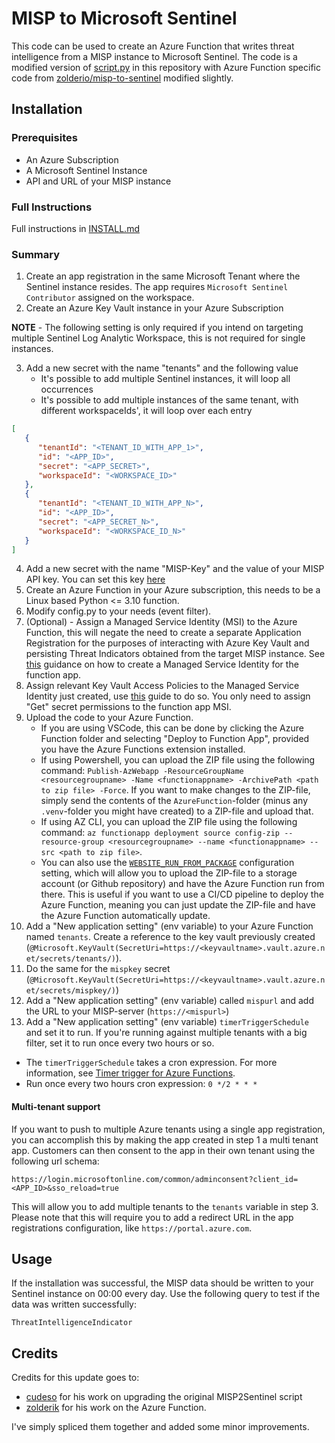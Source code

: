 # MISP to Microsoft Sentinel

This code can be used to create an Azure Function that writes threat intelligence from a MISP instance to Microsoft Sentinel. The code is a modified version of [script.py](https://github.com/cudeso/misp2sentinel/blob/main/script.py) in this repository with Azure Function specific code from [zolderio/misp-to-sentinel](https://github.com/zolderio/misp-to-sentinel) modified slightly.


## Installation

### Prerequisites
- An Azure Subscription 
- A Microsoft Sentinel Instance
- API and URL of your MISP instance

### Full Instructions

Full instructions in [INSTALL.md](../docs/INSTALL.MD)

### Summary

1. Create an app registration in the same Microsoft Tenant where the Sentinel instance resides. The app requires ```Microsoft Sentinel Contributor``` assigned on the workspace.
2. Create an Azure Key Vault instance in your Azure Subscription

**NOTE** - The following setting is only required if you intend on targeting multiple Sentinel Log Analytic Workspace, this is not required for single instances.

3. Add a new secret with the name "tenants" and the following value 
   * It's possible to add multiple Sentinel instances, it will loop all occurrences
   * It's possible to add multiple instances of the same tenant, with different workspaceIds', it will loop over each entry
```json
[
   { 
      "tenantId": "<TENANT_ID_WITH_APP_1>",
      "id": "<APP_ID>",
      "secret": "<APP_SECRET>",
      "workspaceId": "<WORKSPACE_ID>"
   },
   {
      "tenantId": "<TENANT_ID_WITH_APP_N>",
      "id": "<APP_ID>",
      "secret": "<APP_SECRET_N>",
      "workspaceId": "<WORKSPACE_ID_N>"
   }
]
```
4. Add a new secret with the name "MISP-Key" and the value of your MISP API key. You can set this key [here](https://<your-misp-url>/auth_keys/)
5. Create an Azure Function in your Azure subscription, this needs to be a Linux based Python <= 3.10 function.
6. Modify config.py to your needs (event filter). 
7. (Optional) - Assign a Managed Service Identity (MSI) to the Azure Function, this will negate the need to create a separate Application Registration for the purposes of interacting with Azure Key Vault and persisting Threat Indicators obtained from the target MISP instance. See [this](https://learn.microsoft.com/en-us/azure/app-service/overview-managed-identity?tabs=portal%2Chttp) guidance on how to create a Managed Service Identity for the function app. 
8. Assign relevant Key Vault Access Policies to the Managed Service Identity just created, use [this](https://learn.microsoft.com/en-us/azure/key-vault/general/assign-access-policy?tabs=azure-portal) guide to do so. You only need to assign "Get" secret permissions to the function app MSI.
9. Upload the code to your Azure Function. 
   * If you are using VSCode, this can be done by clicking the Azure Function folder and selecting "Deploy to Function App", provided you have the Azure Functions extension installed.
   * If using Powershell, you can upload the ZIP file using the following command: `Publish-AzWebapp -ResourceGroupName <resourcegroupname> -Name <functionappname> -ArchivePath <path to zip file> -Force`. If you want to make changes to the ZIP-file, simply send the contents of the `AzureFunction`-folder (minus any `.venv`-folder you might have created) to a ZIP-file and upload that.
   * If using AZ CLI, you can upload the ZIP file using the following command: `az functionapp deployment source config-zip --resource-group <resourcegroupname> --name <functionappname> --src <path to zip file>`.
   * You can also use the [`WEBSITE_RUN_FROM_PACKAGE`](https://learn.microsoft.com/en-us/azure/azure-functions/functions-app-settings#website_run_from_package) configuration setting, which will allow you to upload the ZIP-file to a storage account (or Github repository) and have the Azure Function run from there. This is useful if you want to use a CI/CD pipeline to deploy the Azure Function, meaning you can just update the ZIP-file and have the Azure Function automatically update.
10. Add a "New application setting" (env variable) to your Azure Function named `tenants`. Create a reference to the key vault previously created (`@Microsoft.KeyVault(SecretUri=https://<keyvaultname>.vault.azure.net/secrets/tenants/)`).
11. Do the same for the `mispkey` secret (`@Microsoft.KeyVault(SecretUri=https://<keyvaultname>.vault.azure.net/secrets/mispkey/)`)
12. Add a "New application setting" (env variable) called `mispurl` and add the URL to your MISP-server (`https://<mispurl>`)
13.  Add a "New application setting" (env variable) `timerTriggerSchedule` and set it to run. If you're running against multiple tenants with a big filter, set it to run once every two hours or so. 
   * The `timerTriggerSchedule` takes a cron expression. For more information, see [Timer trigger for Azure Functions](https://learn.microsoft.com/en-us/azure/azure-functions/functions-bindings-timer?tabs=python-v2%2Cin-process&pivots=programming-language-python).
   * Run once every two hours cron expression: `0 */2 * * *`


#### Multi-tenant support

If you want to push to multiple Azure tenants using a single app registration, you can accomplish this by making the app created in step 1 a multi tenant app. Customers can then consent to the app in their own tenant using the following url schema: 
 
`https://login.microsoftonline.com/common/adminconsent?client_id=<APP_ID>&sso_reload=true` 
 
This will allow you to add multiple tenants to the `tenants` variable in step 3. 
Please note that this will require you to add a redirect URL in the app registrations configuration, like `https://portal.azure.com`.

## Usage

If the installation was successful, the MISP data should be written to your Sentinel instance on 00:00 every day. Use the following query to test if the data was written successfully:

```
ThreatIntelligenceIndicator
```

## Credits

Credits for this update goes to:

* [cudeso](https://github.com/cudeso/misp2sentinel) for his work on upgrading the original MISP2Sentinel script
* [zolderik](https://github.com/zolderio/misp-to-sentinel/tree/main) for his work on the Azure Function. 

I've simply spliced them together and added some minor improvements.
